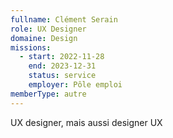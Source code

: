 ```yaml
---
fullname: Clément Serain
role: UX Designer
domaine: Design
missions:
  - start: 2022-11-28
    end: 2023-12-31
    status: service
    employer: Pôle emploi
memberType: autre
---
```

UX designer, mais aussi designer UX